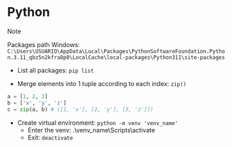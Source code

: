 # Python

>[!Note]
>Packages path Windows: `C:\Users\USUARIO\AppData\Local\Packages\PythonSoftwareFoundation.Python.3.11_qbz5n2kfra8p0\LocalCache\local-packages\Python311\site-packages`


- List all packages: `pip list`

- Merge elements into 1 tuple according to each index: `zip()`

```python
a = [1, 2, 3]
b = ['x', 'y', 'z']
c = zip(a, b) # ([1, 'x'], [2, 'y'], [3, 'z']])
```

- Create virtual environment: `python -m venv 'venv_name'`
	- Enter the venv:  .\\venv_name\\Scripts\\activate
	- Exit: `deactivate`

